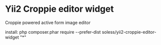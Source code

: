# Yii2 Croppie editor widget

Croppie powered active form image editor

install: php composer.phar require --prefer-dist soless/yii2-croppie-editor-widget "*"